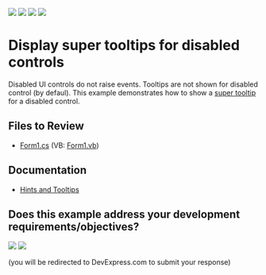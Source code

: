 <!-- default badges list -->
![](https://img.shields.io/endpoint?url=https://codecentral.devexpress.com/api/v1/VersionRange/128615506/24.2.1%2B)
[![](https://img.shields.io/badge/Open_in_DevExpress_Support_Center-FF7200?style=flat-square&logo=DevExpress&logoColor=white)](https://supportcenter.devexpress.com/ticket/details/E521)
[![](https://img.shields.io/badge/📖_How_to_use_DevExpress_Examples-e9f6fc?style=flat-square)](https://docs.devexpress.com/GeneralInformation/403183)
[![](https://img.shields.io/badge/💬_Leave_Feedback-feecdd?style=flat-square)](#does-this-example-address-your-development-requirementsobjectives)
<!-- default badges end -->

# Display super tooltips for disabled controls

Disabled UI controls do not raise events. Tooltips are not shown for disabled control (by defaul). This example demonstrates how to show a [super tooltip](https://docs.devexpress.com/WindowsForms/2398/common-features/tooltips#super-tooltips) for a disabled control.


## Files to Review

* [Form1.cs](./CS/ToolTipController/Form1.cs) (VB: [Form1.vb](./VB/ToolTipController/Form1.vb))


## Documentation

* [Hints and Tooltips](https://docs.devexpress.com/WindowsForms/2398/common-features/tooltips)
<!-- feedback -->
## Does this example address your development requirements/objectives?

[<img src="https://www.devexpress.com/support/examples/i/yes-button.svg"/>](https://www.devexpress.com/support/examples/survey.xml?utm_source=github&utm_campaign=show-super-tooltip-for-disabled-control&~~~was_helpful=yes) [<img src="https://www.devexpress.com/support/examples/i/no-button.svg"/>](https://www.devexpress.com/support/examples/survey.xml?utm_source=github&utm_campaign=show-super-tooltip-for-disabled-control&~~~was_helpful=no)

(you will be redirected to DevExpress.com to submit your response)
<!-- feedback end -->
